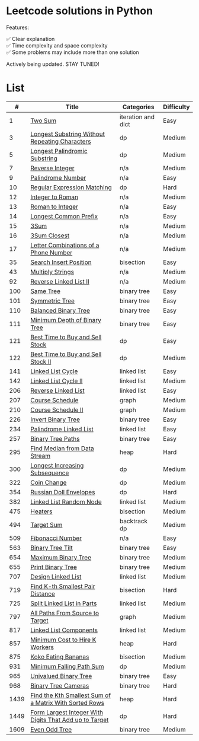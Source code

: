 # Leetcode solutions in Python

Features:

✅ Clear explanation<br>
✅ Time complexity and space complexity<br>
✅ Some problems may include more than one solution

Actively being updated. STAY TUNED!

# List

| #    | Title                                                                        | Categories         | Difficulty |
| ---- | ---------------------------------------------------------------------------- | ------------------ | ---------- |
| 1    | [Two Sum](algorithms/0001.md)                                                | iteration and dict | Easy       |
| 3    | [Longest Substring Without Repeating Characters](algorithms/0003.md)         | dp                 | Medium     |
| 5    | [Longest Palindromic Substring](algorithms/0005.md)                          | dp                 | Medium     |
| 7    | [Reverse Integer](algorithms/0007.md)                                        | n/a                | Medium     |
| 9    | [Palindrome Number](algorithms/0009.md)                                      | n/a                | Easy       |
| 10   | [Regular Expression Matching](algorithms/0010.md)                            | dp                 | Hard       |
| 12   | [Integer to Roman](algorithms/0012.md)                                       | n/a                | Medium     |
| 13   | [Roman to Integer](algorithms/0013.md)                                       | n/a                | Easy       |
| 14   | [Longest Common Prefix](algorithms/0014.md)                                  | n/a                | Easy       |
| 15   | [3Sum](algorithms/0015.md)                                                   | n/a                | Medium     |
| 16   | [3Sum Closest](algorithms/0016.md)                                           | n/a                | Medium     |
| 17   | [Letter Combinations of a Phone Number](algorithms/0017.md)                  | n/a                | Medium     |
| 35   | [Search Insert Position](algorithms/0035.md)                                 | bisection          | Easy       |
| 43   | [Multiply Strings](algorithms/0043.md)                                       | n/a                | Medium     |
| 92   | [Reverse Linked List II](algorithms/0092.md)                                 | n/a                | Medium     |
| 100  | [Same Tree](algorithms/0100.md)                                              | binary tree        | Easy       |
| 101  | [Symmetric Tree](algorithms/0101.md)                                         | binary tree        | Easy       |
| 110  | [Balanced Binary Tree](algorithms/0110.md)                                   | binary tree        | Easy       |
| 111  | [Minimum Depth of Binary Tree](algorithms/0111.md)                           | binary tree        | Easy       |
| 121  | [Best Time to Buy and Sell Stock](algorithms/0121.md)                        | dp                 | Easy       |
| 122  | [Best Time to Buy and Sell Stock II](algorithms/0122.md)                     | dp                 | Medium     |
| 141  | [Linked List Cycle](algorithms/0141.md)                                      | linked list        | Easy       |
| 142  | [Linked List Cycle II](algorithms/0142.md)                                   | linked list        | Medium     |
| 206  | [Reverse Linked List](algorithms/0206.md)                                    | linked list        | Easy       |
| 207  | [Course Schedule](algorithms/0207.md)                                        | graph              | Medium     |
| 210  | [Course Schedule II](algorithms/0210.md)                                     | graph              | Medium     |
| 226  | [Invert Binary Tree](algorithms/0226.md)                                     | binary tree        | Easy       |
| 234  | [Palindrome Linked List](algorithms/0234.md)                                 | linked list        | Easy       |
| 257  | [Binary Tree Paths](algorithms/0257.md)                                      | binary tree        | Easy       |
| 295  | [Find Median from Data Stream](algorithms/0295.md)                           | heap               | Hard       |
| 300  | [Longest Increasing Subsequence](algorithms/0300.md)                         | dp                 | Medium     |
| 322  | [Coin Change](algorithms/0322.md)                                            | dp                 | Medium     |
| 354  | [Russian Doll Envelopes](algorithms/0354.md)                                 | dp                 | Hard       |
| 382  | [Linked List Random Node](algorithms/0382.md)                                | linked list        | Medium     |
| 475  | [Heaters](algorithms/0475.md)                                                | bisection          | Medium     |
| 494  | [Target Sum](algorithms/0494.md)                                             | backtrack<br>dp    | Medium     |
| 509  | [Fibonacci Number](algorithms/0509.md)                                       | n/a                | Easy       |
| 563  | [Binary Tree Tilt](algorithms/0563.md)                                       | binary tree        | Easy       |
| 654  | [Maximum Binary Tree](algorithms/0654.md)                                    | binary tree        | Medium     |
| 655  | [Print Binary Tree](algorithms/0655.md)                                      | binary tree        | Medium     |
| 707  | [Design Linked List](algorithms/0707.md)                                     | linked list        | Medium     |
| 719  | [Find K-th Smallest Pair Distance](algorithms/0719.md)                       | bisection          | Hard       |
| 725  | [Split Linked List in Parts](algorithms/0725.md)                             | linked list        | Medium     |
| 797  | [All Paths From Source to Target](algorithms/0797.md)                        | graph              | Medium     |
| 817  | [Linked List Components](algorithms/0817.md)                                 | linked list        | Medium     |
| 857  | [Minimum Cost to Hire K Workers](algorithms/0857.md)                         | heap               | Hard       |
| 875  | [Koko Eating Bananas](algorithms/0875.md)                                    | bisection          | Medium     |
| 931  | [Minimum Falling Path Sum](algorithms/0931.md)                               | dp                 | Medium     |
| 965  | [Univalued Binary Tree](algorithms/0965.md)                                  | binary tree        | Easy       |
| 968  | [Binary Tree Cameras](algorithms/0968.md)                                    | binary tree        | Hard       |
| 1439 | [Find the Kth Smallest Sum of a Matrix With Sorted Rows](algorithms/1439.md) | heap               | Hard       |
| 1449 | [Form Largest Integer With Digits That Add up to Target](algorithms/1449.md) | dp                 | Hard       |
| 1609 | [Even Odd Tree](algorithms/1609.md)                                          | binary tree        | Medium     |
